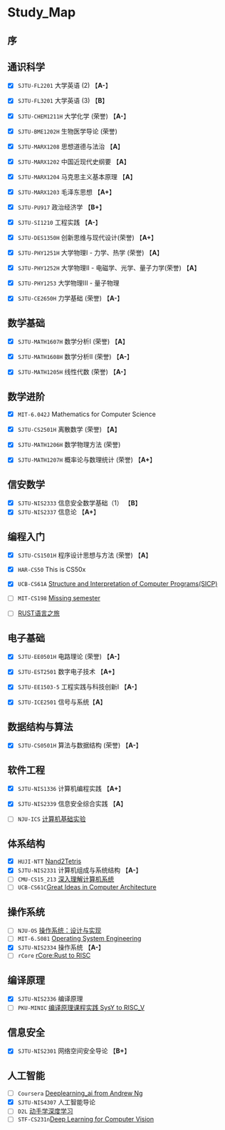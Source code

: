 # Study_Map

## 序

## 通识科学
  - [x] `SJTU-FL2201` 大学英语 (2) 【**A-**】
  - [x] `SJTU-FL3201` 大学英语 (3) 【**B**】
  - [x] `SJTU-CHEM1211H` 大学化学 (荣誉) 【**A-**】
  - [x] `SJTU-BME1202H` 生物医学导论 (荣誉)
  - [x] `SJTU-MARX1208` 思想道德与法治  【**A**】
  - [x] `SJTU-MARX1202` 中国近现代史纲要  【**A**】
  - [x] `SJTU-MARX1204` 马克思主义基本原理 【**A**】
  - [x] `SJTU-MARX1203` 毛泽东思想  【**A+**】
  - [x] `SJTU-PU917` 政治经济学 【**B+**】
  - [x] `SJTU-SI1210` 工程实践  【**A-**】
  - [x] `SJTU-DES1350H` 创新思维与现代设计(荣誉)  【**A+**】
  - [x] `SJTU-PHY1251H` 大学物理I - 力学、热学 (荣誉) 【**A**】
  - [x] `SJTU-PHY1252H` 大学物理II - 电磁学、光学、量子力学(荣誉) 【**A**】
  - [x] `SJTU-PHY1253` 大学物理III - 量子物理
  - [x] `SJTU-CE2650H` 力学基础 (荣誉) 【**A-**】



## 数学基础
  - [x] `SJTU-MATH1607H` 数学分析I (荣誉) 【**A**】
  - [x] `SJTU-MATH1608H` 数学分析II (荣誉) 【**A-**】
  - [x] `SJTU-MATH1205H` 线性代数 (荣誉) 【**A-**】


## 数学进阶
  - [x] `MIT-6.042J` Mathematics for Computer Science
  - [x] `SJTU-CS2501H` 离散数学 (荣誉) 【**A**】
  - [x] `SJTU-MATH1206H` 数学物理方法 (荣誉) 
  - [x] `SJTU-MATH1207H` 概率论与数理统计 (荣誉) 【**A+**】


## 信安数学
  - [x] `SJTU-NIS2333` 信息安全数学基础（1）  【**B**】
  - [x] `SJTU-NIS2337` 信息论 【**A+**】

## 编程入门
  - [x] `SJTU-CS1501H` 程序设计思想与方法 (荣誉) 【**A**】
  - [x] `HAR-CS50` This is CS50x
  - [x] `UCB-CS61A` [Structure and Interpretation of Computer Programs(SICP)](https://inst.eecs.berkeley.edu/~cs61a/sp21/)
  - [ ] `MIT-CS198` [Missing semester](https://missing-semester-cn.github.io/)
  - [ ] [RUST语言之旅](https://tourofrust.com/05_zh-cn.html)


## 电子基础
  - [x] `SJTU-EE0501H` 电路理论 (荣誉) 【**A-**】
  - [x] `SJTU-EST2501` 数字电子技术 【**A+**】
  - [x] `SJTU-EE1503-5` 工程实践与科技创新I 【**A-**】
  - [x] `SJTU-ICE2501` 信号与系统【**A**】



## 数据结构与算法
  - [x] `SJTU-CS0501H` 算法与数据结构 (荣誉) 【**A-**】


## 软件工程
  - [x] `SJTU-NIS1336` 计算机编程实践 【**A+**】
  - [x] `SJTU-NIS2339` 信息安全综合实践 【**A**】
  - [ ] `NJU-ICS` [计算机基础实验](https://nju-projectn.github.io/ics-pa-gitbook/ics2021/index.html) 


## 体系结构
  - [x] `HUJI-NTT` [Nand2Tetris](https://www.coursera.org/)
  - [x] `SJTU-NIS2331` 计算机组成与系统结构 【**A-**】
  - [ ] `CMU-CS15_213` [深入理解计算机系统](http://csapp.cs.cmu.edu/3e/labs.html)
  - [ ] `UCB-CS61C`[Great Ideas in Computer Architecture](https://inst.eecs.berkeley.edu/~cs61c/fa21/)

## 操作系统
  - [ ] `NJU-OS` [操作系统：设计与实现](http://jyywiki.cn/OS/2021/)
  - [ ] `MIT-6.S081` [Operating System Engineering](https://pdos.csail.mit.edu/6.S081/2021/schedule.html)
  - [x] `SJTU-NIS2334` 操作系统 【**A-**】
  - [ ] `rCore` [rCore:Rust to RISC](http://rcore-os.cn/rCore-Tutorial-Book-v3/index.html)
## 编译原理
  - [x] `SJTU-NIS2336` 编译原理
  - [ ] `PKU-MINIC` [编译原理课程实践 SysY to RISC_V](https://pku-minic.github.io/online-doc/#/preface/)
## 信息安全
  - [x] `SJTU-NIS2301` 网络空间安全导论 【**B+**】

## 人工智能
  - [ ] `Coursera` [Deeplearning_ai from Andrew Ng](https://www.coursera.org/deeplearning-ai)
  - [x] `SJTU-NIS4307` 人工智能导论
  - [ ] `D2L` [动手学深度学习](https://zh-v2.d2l.ai/index.html)
  - [ ] `STF-CS231n`[Deep Learning for Computer Vision](http://cs231n.stanford.edu/schedule.html)
